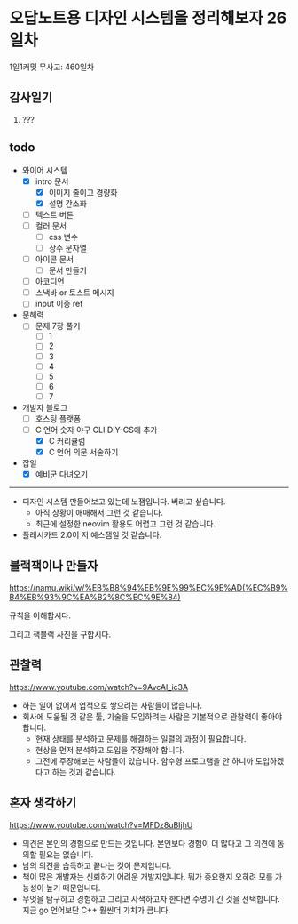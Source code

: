 # 오답노트용 디자인 시스템을 정리해보자 26일차

1일1커밋 무사고: 460일차

## 감사일기

1. ???

## todo

- 와이어 시스템
  - [x] intro 문서
    - [x] 이미지 줄이고 경량화
    - [x] 설명 간소화
  - [ ] 텍스트 버튼
  - [ ] 컬러 문서
    - [ ] css 변수
    - [ ] 상수 문자열
  - [ ] 아이콘 문서
    - [ ] 문서 만들기
  - [ ] 아코디언
  - [ ] 스낵바 or 토스트 메시지
  - [ ] input 이중 ref
- 문해력
  - [ ] 문제 7장 풀기
    - [ ] 1
    - [ ] 2
    - [ ] 3
    - [ ] 4
    - [ ] 5
    - [ ] 6
    - [ ] 7
- 개발자 블로그
  - [ ] 호스팅 플랫폼
  - [ ] C 언어 숫자 야구 CLI DIY-CS에 추가
    - [x] C 커리큘럼
    - [x] C 언어 의문 서술하기
- 잡일
  - [x] 예비군 다녀오기

---

- 디자인 시스템 만들어보고 있는데 노잼입니다. 버리고 싶습니다.
  - 아직 상황이 애매해서 그런 것 같습니다.
  - 최근에 설정한 neovim 활용도 어렵고 그런 것 같습니다.
- 플래시카드 2.0이 저 예스잼일 것 같습니다.

## 블랙잭이나 만들자

https://namu.wiki/w/%EB%B8%94%EB%9E%99%EC%9E%AD(%EC%B9%B4%EB%93%9C%EA%B2%8C%EC%9E%84)

규칙을 이해합시다.

그리고 잭블랙 사진을 구합시다.

## 관찰력

https://www.youtube.com/watch?v=9AvcAl_ic3A

- 하는 일이 없어서 업적으로 쌓으려는 사람들이 많습니다.
- 회사에 도움될 것 같은 툴, 기술을 도입하려는 사람은 기본적으로 관찰력이 좋아야 합니다.
  - 현재 상태를 분석하고 문제를 해결하는 일렬의 과정이 필요합니다.
  - 현상을 먼저 분석하고 도입을 주장해야 합니다.
  - 그전에 주장해보는 사람들이 있습니다. 함수형 프로그램을 안 하니까 도입하겠다고 하는 것과 같습니다.

## 혼자 생각하기

https://www.youtube.com/watch?v=MFDz8uBIjhU

- 의견은 본인의 경험으로 만드는 것입니다. 본인보다 경험이 더 많다고 그 의견에 동의할 필요는 없습니다.
- 남의 의견을 습득하고 끝나는 것이 문제입니다.
- 책이 많은 개발자는 신뢰하기 어려운 개발자입니다. 뭐가 중요한지 오히려 모를 가능성이 높기 때문입니다.
- 무엇을 탐구하고 경험하고 그리고 사색하고자 한다면 수명이 긴 것을 선택합니다. 지금 go 언어보단 C++ 훨씬더 가치가 큽니다.
